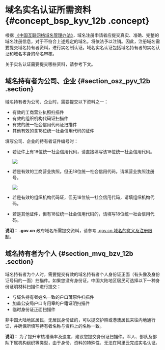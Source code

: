 # 域名实名认证所需资料 {#concept_bsp_kyv_12b .concept}

根据 [《中国互联网络域名管理办法》](http://www.miit.gov.cn/n1146295/n1146557/n1146624/c3554612/content.html)，域名注册申请者应提交真实、准确、完整的域名注册信息，对于不符合上述规定的域名，将依法予以注销。因此，注册域名需要提交域名持有者资料，进行实名制认证。域名实名认证包括域名持有者的实名认证和域名本身的命名审核。

关于实名认证需要提交哪些资料，请参考下文。

## 域名持有者为公司、企业 {#section_osz_pyv_12b .section}

域名持有者为公司、企业时，需要提交以下资料之一：

-   有效的工商营业执照扫描件
-   有效的组织机构代码证扫描件
-   有效的统一社会信用代码证扫描件
-   其他有效的含18位统一社会信用代码的证件

填写公司、企业的持有者证件编号时：

-   若证件上有18位统一社会信用代码，请直接填写该18位统一社会信用代码。

    ![](http://static-aliyun-doc.oss-cn-hangzhou.aliyuncs.com/assets/img/14318/5947_zh-CN.png)

-   若是有效的工商营业执照，但无18位统一社会信用代码，请填营业执照注册号。

    ![](http://static-aliyun-doc.oss-cn-hangzhou.aliyuncs.com/assets/img/14318/5948_zh-CN.png)

-   若是有效的组织机构代码证，但无18位统一社会信用代码，请填组织机构代码。

-   若是其他证件，但有18位统一社会信用代码的，请填写18位统一社会信用代码。


**说明：** **.gov.cn** 政府域名所需提交资料，请参考 [.gov.cn 域名的意义及注册限制](https://help.aliyun.com/document_detail/35779.html)。

## 域名持有者为个人 {#section_mvq_bzv_12b .section}

域名持有者为个人时，需要提交有效的域名持有者个人身份证正面（有头像及身份证号码的一面）扫描件。如果您没有身份证，中国大陆地区居民可选择以下一种身份证明材料扫描件进行提交：

-   与域名持有者姓名一致的户口薄原件扫描件
-   加盖公安局户口专用章的户籍证明扫描件
-   临时身份证正面扫描件

非中国大陆地区居民，无居民身份证的，可以提交护照或港澳居民来往内地通行证，并确保所填写持有者名称与资料上的名称一致。

**说明：** 为了提升审核准确率及速度，建议您提交身份证扫描件。军人、部队及部队下属机构组织等类型，由于身份、资料的特殊性，无法在阿里云完成实名认证。

